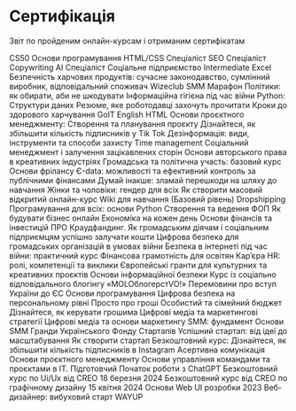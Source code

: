 # Сертифікація
Звіт по пройденим онлайн-курсам і отриманим сертифікатам

CS50 Основи програмування
HTML/CSS Спеціаліст
SEO Спеціаліст
Copywriting
AI Спеціаліст
Соціальне підприємство
Intermediate Excel
Безпечність харчових продуктів: сучасне законодавство, сумлінний виробник, відповідальний споживач
Wizeclub SMM Марафон
Політики: як обирати, аби не шкодувати
Інформаційна гігієна під час війни
Python: Структури даних
Резюме, яке роботодавці захочуть прочитати
Кроки до здорового харчування
GoIT English HTML
Основи проєктного менеджменту: Створення та планування проєкту
Дізнайтеся, як збільшити кількість підписників у Tik Tok
Дезінформація: види, інструменти та способи захисту
Time management
Соціальний менеджмент і залучення зацікавлених сторін
Основи авторського права в креативних індустріях
Громадська та політична участь: базовий курс
Основи фрілансу
Є-data: можливості та ефективний контроль за публічними фінансами
Думай інакше: зламай перешкоди на шляху до навчання
Жінки та чоловіки: гендер для всіх
Як створити масовий відкритий онлайн-курс
Wiki для навчання (Базовий рівень)
Dropshipping
Програмування для всіх: основи Python
Створення та ведення ФОП
Як будувати бізнес онлайн
Економіка на кожен день
Основи фінансів та інвестицій
ПРО Краудфандинг. Як громадським діячам і соціальним підприємцям успішно залучати кошти
Цифрова безпека для громадських організацій в умовах війни
Безпека в інтернеті під час війни: практичний курс
Фінансова грамотність для освітян
Кар’єра HR: ролі, компетенції та виклики
Європейські гранти для культурних та креативних проєктів
Основи інформаційної безпеки
Курс із соціально відповідального блогінгу «MOLOблогерстVO!»
Перемовини про вступ України до ЄС
Основи програмування
Цифрова безпека на персональному рівні
Просто про гроші
Особистий та сімейний бюджет
Дізнайтеся, як керувати грошима
Цифрові медіа та маркетингові стратегії
Цифрові медіа та основи маркетингу
SMM: фундамент
Основи SMM
Гранди Українського Фонду Стартапів
Успішний стартап: від ідеї до масштабування
Як створити стартап
Безкоштовний курс: Дізнайтеся, як збільшити кількість підписників в Instagram
Асертивна комунікація
Основи проєктного менеджменту
Основи управління командами та проєктами в IT. Підготовчий
Початок роботи з ChatGPT
Безкоштовний курс по Ui/Ux від CREO 18 березня 2024
Безкоштовний курс від CREO по графічному дизайну 15 квітня 2024
Основи Web UI розробки 2023
Веб-дизайнер: вибуховий старт WAYUP
